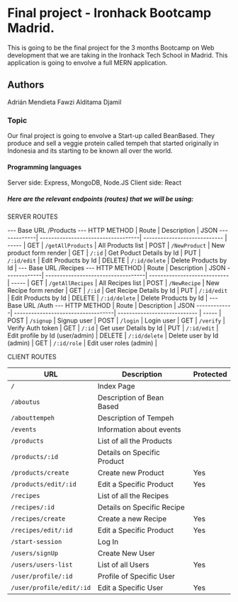 # Final project - Ironhack Bootcamp Madrid. 

This is going to be the final project for the 3 months Bootcamp on Web development that we are taking in the Ironhack Tech School in Madrid. This application is going to envolve a full MERN application.


## Authors

Adrián Mendieta
Fawzi Alditama Djamil


### Topic

Our final project is going to envolve a Start-up called BeanBased. They produce and sell a veggie protein called tempeh that started originally in Indonesia and its starting to be known all over the world.


#### Programming languages

Server side: Express, MongoDB, Node.JS
Client side: React


##### Here are the relevant endpoints (routes) that we will be using:


SERVER ROUTES

--- Base URL /Products ---
HTTP METHOD  | Route                              | Description                  | JSON
-------------| -----------------------------------| ---------------------------- | ----- |
GET          | `/getAllProducts`                  | All Products list             |
POST         | `/NewProduct`                      | New product form render      |
GET          | `/:id`                             | Get Poduct Details by Id     |
PUT          | `/:id/edit`                        | Edit Products by Id          |
DELETE       | `/:id/delete`                      | Delete Products by Id        |
--- Base URL /Recipes ---
HTTP METHOD  | Route                              | Description                  | JSON
-------------| -----------------------------------| ---------------------------- | ----- |
GET          | `/getAllRecipes`                   | All Recipes list             |
POST         | `/NewRecipe`                       | New Recipe form render       |
GET          | `/:id`                             | Get Recipe Details by Id     |
PUT          | `/:id/edit`                        | Edit Products by Id          |
DELETE       | `/:id/delete`                      | Delete Products by Id        |
--- Base URL /Auth ---
HTTP METHOD  | Route                              | Description                     | JSON
-------------| -----------------------------------| ----------------------------    | ----- |
POST         | `/signup`                          | Signup user                     |
POST         | `/login`                           | Login user                      |
GET          | `/verify`                          | Verify Auth token               |
GET          | `/:id`                             | Get user Details by Id          |
PUT          | `/:id/edit`                        | Edit profile by Id (user/admin) |
DELETE       | `/:id/delete`                      | Delete user by Id  (admin)      |
GET          | `/:id/role`                        | Edit user roles (admin)         |


CLIENT ROUTES

URL                       | Description                        | Protected
--------------------------| -----------------------------------| --------- | 
`/`                       | Index Page                         |           |
`/aboutus`                | Description of Bean Based          |           |
`/abouttempeh`            | Description of Tempeh              |           |
`/events`                 | Information about events           |           |
`/products`               | List of all the Products           |           |
`/products/:id`           | Details on Specific Product        |           |
`/products/create`        | Create new Product                 |Yes        |
`/products/edit/:id`      | Edit a Specific Product            |Yes        |
`/recipes`                | List of all the Recipes            |           |
`/recipes/:id`            | Details on Specific Recipe         |           |
`/recipes/create`         | Create a new Recipe                |Yes        |
`/recipes/edit/:id`       | Edit a Specific Product            |Yes        |
`/start-session`          | Log In                             |           | // Ver el Lunes
`/users/signUp`           | Create New User                    |           |
`/users/users-list`       | List of all Users                  |Yes        |
`/user/profile/:id`       | Profile of Specific User           |           |
`/user/profile/edit/:id`  | Edit a Specific User               |Yes        |





